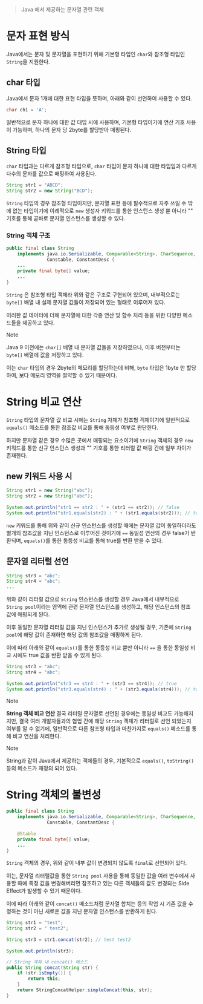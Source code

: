 > Java 에서 제공하는 문자열 관련 객체

# 문자 표현 방식
Java에서는 문자 및 문자열을 포현하기 위해 기본형 타입인 `char`와 참조형 타입인 `String`을 지원한다.

## char 타입
Java에서 문자 1개에 대한 표현 타입을 뜻하며, 아래와 같이 선언하여 사용할 수 있다.
```java
char ch1 = 'A';
```

일반적으로 문자 하나에 대한 값 대입 시에 사용하며, 기본형 타입이기에 연산 기호 사용이 가능하며, 하나의 문자 당 2byte를 할당받아 매핑된다.

## String 타입
`char` 타입과는 다르게 참조형 타입으로, `char` 타입이 문자 하나에 대한 타입임과 다르게 다수의 문자를 값으로 매핑하여 사용된다.
```java
String str1 = "ABCD";  
String str2 = new String("BCD");
```

`String` 타입의 경우 참조형 타입이지만, 문자열 표현 등에 필수적으로 자주 쓰일 수 밖에 없는 타입이기에 이례적으로 `new` 생성자 키워드를 통한 인스턴스 생성 뿐 아니라 "" 기호를 통해 곧바로 문자열 인스턴스를 생성할 수 있다.

### String 객체 구조
```java
public final class String  
    implements java.io.Serializable, Comparable<String>, CharSequence,  
               Constable, ConstantDesc {  
	... 
    private final byte[] value;
    ...
}
```

`String` 은 참조형 타입 객체라 위와 같은 구조로 구현되어 있으며, 내부적으로는 `byte[]` 배열 내 실제 문자열 값들이 저장되어 있는 형태로 이루어져 있다.

이러한 값 데이터에 더해 문자열에 대한 각종 연산 및 함수 처리 등을 위한 다양한 메소드들을 제공하고 있다.

> [!NOTE]
> Java 9 이전에는 `char[]` 배열 내 문자열 값들을 저장하였으나, 이후 버전부터는 `byte[]` 배열에 값을 저장하고 있다.
> 
> 이는 `char` 타입의 경우 2byte의 메모리를 할당하는데 비해, `byte` 타입은 1byte 만 할당하여, 보다 메모리 영역을 절약할 수 있기 때문이다.

# String 비교 연산
`String` 타입의 문자열 값 비교 시에는 `String` 자체가 참조형 객체이기에 일반적으로 `equals()` 메소드를 통한 참조값 비교를 통해 동등성 여부로 판단한다.

하지만 문자열 같은 경우 수많은 곳에서 매핑되는 요소이기에 `String` 객체의 경우 `new` 키워드를 통한 신규 인스턴스 생성과 "" 기호를 통한 리터럴 값 매핑 간에 일부 차이가 존재한다.

## new 키워드 사용 시
```java
String str1 = new String("abc");  
String str2 = new String("abc");  
  
System.out.println("str1 == str2 : " + (str1 == str2)); // false  
System.out.println("str1.equals(str2) : " + (str1.equals(str2))); // true
```
`new` 키워드를 통해 위와 같이 신규 인스턴스를 생성할 때에는 문자열 값이 동일하더라도 별개의 참조값을 지닌 인스턴스로 이루어진 것이기에 `==` 동일성 연산의 경우 false가 반환되며, `equals()`를 통한 동등성 비교를 통해 true를 반환 받을 수 있다.

## 문자열 리터럴 선언
```java
String str3 = "abc";  
String str4 = "abc";  
...
```
위와 같이 리터럴 값으로 `String` 인스턴스를 생성할 경우 Java에서 내부적으로 `String pool`이라는 영역에 관련 문자열 인스턴스를 생성하고, 해당 인스턴스의 참조 값에 매핑되게 된다.

이후 동일한 문자열 리터럴 값을 지닌 인스턴스가 추가로 생성될 경우, 기존에 `String pool`에 해당 값이 존재하면 해당 값의 참조값을 매핑하게 된다.

이에 따라 아래와 같이 `equals()`를 통한 동등성 비교 뿐만 아니라 `==` 을 통한 동일성 비교 시에도 true 값을 반환 받을 수 있게 된다.
```java
String str3 = "abc";  
String str4 = "abc";  
  
System.out.println("str3 == str4 : " + (str3 == str4)); // true  
System.out.println("str3.equals(str4) : " + (str3.equals(str4))); // true
```

> [!NOTE]
> **String 객체 비교 연산**
> 결국 리터럴 문자열로 선언된 경우에는 동일성 비교도 가능해지지만, 결국 여러 개발자들과의 협업 간에 해당 `String` 객체가 리터럴로 선언 되었는지 여부를 알 수 없기에, 일반적으로 다른 참조형 타입과 마찬가지로 `equals()` 메소드를 통해 비교 연산을 처리한다.

> [!NOTE]
> String과 같이 Java에서 제공하는 객체들의 경우, 기본적으로 `equals()`, `toString()` 등의 메소드가 재정의 되어 있다.

# String 객체의 불변성
```java
public final class String  
    implements java.io.Serializable, Comparable<String>, CharSequence,  
               Constable, ConstantDesc {  
  
    @Stable  
    private final byte[] value;
    ...
}
```
`String` 객체의 경우, 위와 같이 내부 값이 변경되지 않도록 `final`로 선언되어 있다.

이는, 문자열 리터럴값을 통한 `String pool` 사용을 통해 동일한 값을 여러 변수에서 사용할 때에 특정 값을 변경해버리면 참조하고 있는 다른 객체들의 값도 변경되는 Side Effect가 발생할 수 있기 때문이다.

이에 따라 아래와 같이 `concat()` 메소드처럼 문자열 합치는 등의 작업 시 기존 값을 수정하는 것이 아닌 새로운 값을 지닌 문자열 인스턴스를 반환하게 된다.

```java
String str1 = "test";  
String str2 = " test2";  
  
String str3 = str1.concat(str2); // test test2  
  
System.out.println(str3);
```

```java
// String 객체 내 concat() 메소드
public String concat(String str) {  
    if (str.isEmpty()) {  
        return this;  
    }  
    return StringConcatHelper.simpleConcat(this, str);  
}
```